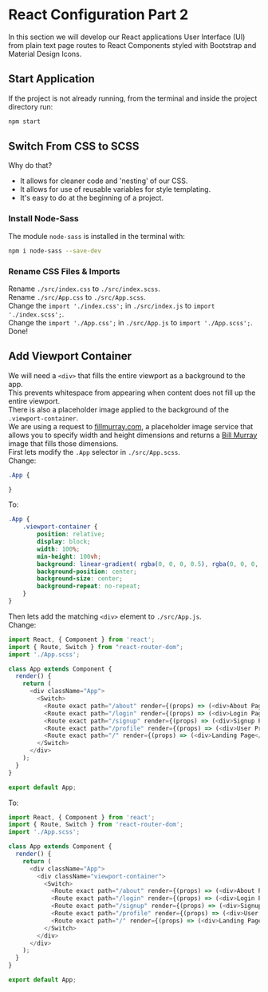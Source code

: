 # React Configuration Part 2
In this section we will develop our React applications User Interface (UI) from plain text page routes to React Components styled with Bootstrap and Material Design Icons. 

## Start Application
If the project is not already running, from the terminal and inside the project directory run:
```bash
npm start 
```

## Switch From CSS to SCSS
Why do that?  
- It allows for cleaner code and 'nesting' of our CSS.
- It allows for use of reusable variables for style templating.
- It's easy to do at the beginning of a project.

### Install Node-Sass
The module `node-sass` is installed in the terminal with:
```bash
npm i node-sass --save-dev
```

### Rename CSS Files & Imports
Rename `./src/index.css` to `./src/index.scss`.  
Rename `./src/App.css` to `./src/App.scss`.  
Change the `import './index.css';` in `./src/index.js` to `import './index.scss';`.  
Change the `import './App.css';` in `./src/App.js` to `import './App.scss';`.  
Done!

## Add Viewport Container
We will need a `<div>` that fills the entire viewport as a background to the app.  
This prevents whitespace from appearing when content does not fill up the entire viewport.  
There is also a placeholder image applied to the background of the `.viewport-container`.  
We are using a request to [fillmurray.com](https://www.fillmurray.com), a placeholder image service that allows you to specify width and height dimensions and returns a [Bill Murray](https://en.wikipedia.org/wiki/Bill_Murray) image that fills those dimensions.  
First lets modify the `.App` selector in `./src/App.scss`.  
Change:
```scss
.App {

}
```
To:
```scss
.App {
    .viewport-container {
        position: relative;
        display: block;
        width: 100%;
        min-height: 100vh;
        background: linear-gradient( rgba(0, 0, 0, 0.5), rgba(0, 0, 0, 0.9) ), url('https://www.fillmurray.com/1800/1200');
        background-position: center;
        background-size: center;
        background-repeat: no-repeat;
    }
}
```
Then lets add the matching `<div>` element to `./src/App.js`.  
Change:
```js
import React, { Component } from 'react';
import { Route, Switch } from "react-router-dom";
import './App.scss';

class App extends Component {
  render() {
    return (
      <div className="App">
        <Switch>
          <Route exact path="/about" render={(props) => (<div>About Page</div>)} />
          <Route exact path="/login" render={(props) => (<div>Login Page</div>)} />
          <Route exact path="/signup" render={(props) => (<div>Signup Page</div>)} />
          <Route exact path="/profile" render={(props) => (<div>User Profile Page</div>)} />
          <Route exact path="/" render={(props) => (<div>Landing Page</div>)} />
        </Switch>
      </div>
    );
  }
}

export default App;

```
To:  
```js
import React, { Component } from 'react';
import { Route, Switch } from 'react-router-dom';
import './App.scss';

class App extends Component {
  render() {
    return (
      <div className="App">
        <div className="viewport-container">
          <Switch>
            <Route exact path="/about" render={(props) => (<div>About Page</div>)} />
            <Route exact path="/login" render={(props) => (<div>Login Page</div>)} />
            <Route exact path="/signup" render={(props) => (<div>Signup Page</div>)} />
            <Route exact path="/profile" render={(props) => (<div>User Profile Page</div>)} />
            <Route exact path="/" render={(props) => (<div>Landing Page</div>)} />
          </Switch>
        </div>
      </div>
    );
  }
}

export default App;

```